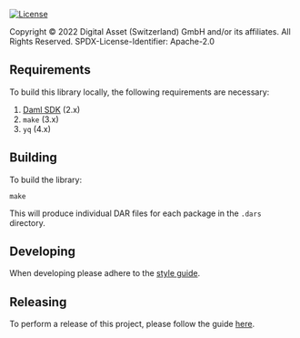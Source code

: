 [![License](https://img.shields.io/badge/License-Apache%202.0-blue.svg)](https://github.com/digital-asset/daml/blob/main/LICENSE)
<!-- [![CircleCI](https://circleci.com/gh/digital-asset/daml-finance.svg?style=shield)](https://circleci.com/gh/digital-asset/daml-finance) -->

Copyright © 2022 Digital Asset (Switzerland) GmbH and/or its affiliates. All Rights Reserved. SPDX-License-Identifier: Apache-2.0

## Requirements

To build this library locally, the following requirements are necessary:

1. [Daml SDK](https://docs.daml.com/getting-started/installation.html) (2.x)
2. `make` (3.x)
3. `yq` (4.x)

## Building

To build the library:

```script
make
```

This will produce individual DAR files for each package in the `.dars` directory.

## Developing

When developing please adhere to the [style guide](./docs/STYLEGUIDE.md).

## Releasing

To perform a release of this project, please follow the guide [here](./docs/RELEASE.MD).
